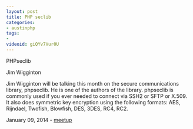 ```yaml
---
layout: post
title: PHP seclib
categories:
- austinphp
tags:
- 
videoid: giQYv7Vur0U
---
```


PHPseclib

Jim Wigginton


Jim Wigginton will be talking this month on the secure communications library, phpseclib. He is one of the authors of the library. phpseclib is commonly used if you ever needed to connect via SSH2 or SFTP or X.509. It also does symmetric key encryption using the following formats: AES, Rijndael, Twofish, Blowfish, DES, 3DES, RC4, RC2.


January 09, 2014 - <a
 href="http://www.meetup.com/austinphp/events/143048892/">meetup</a>
